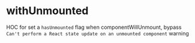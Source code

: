 # withUnmounted

HOC for set a `hasUnmounted` flag when componentWillUnmount, bypass `Can't perform a React state update on an unmounted component` warning
